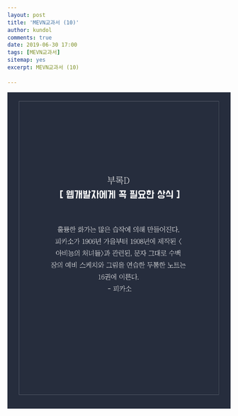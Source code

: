 ```yaml
---
layout: post
title: 'MEVN교과서 (10)'
author: kundol
comments: true
date: 2019-06-30 17:00
tags: [MEVN교과서]
sitemap: yes
excerpt: MEVN교과서 (10)

---    
```


![MEVN교과서](https://raw.githubusercontent.com/wnghdcjfe/wnghdcjfe.github.io/master/MEVN/mevnlogo_부록D.jpg) 